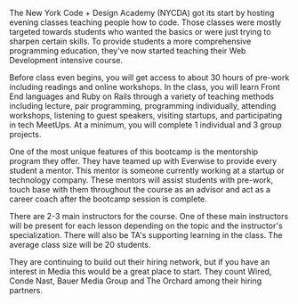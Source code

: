 The New York Code + Design Academy (NYCDA) got its start by hosting evening
classes teaching people how to code. Those classes were mostly targeted
towards students who wanted the basics or were just trying to sharpen certain
skills. To provide students a more comprehensive programming education,
they've now started teaching their Web Development intensive course.

Before class even begins, you will get access to about 30 hours of pre-work
including readings and online workshops. In the class, you will learn Front
End languages and Ruby on Rails through a variety of teaching methods
including lecture, pair programming, programming individually, attending
workshops, listening to guest speakers, visiting startups, and participating
in tech MeetUps. At a minimum, you will complete 1 individual and 3 group
projects.

One of the most unique features of this bootcamp is the mentorship program
they offer. They have teamed up with Everwise to provide every student a
mentor. This mentor is someone currently working at a startup or technology
company. These mentors will assist students with pre-work, touch base with
them throughout the course as an advisor and act as a career coach after the
bootcamp session is complete.

There are 2-3 main instructors for the course. One of these main instructors
will be present for each lesson depending on the topic and the instructor's
specialization. There will also be TA's supporting learning in the class. The
average class size will be 20 students.

They are continuing to build out their hiring network, but if you have an
interest in Media this would be a great place to start. They count Wired,
Conde Nast, Bauer Media Group and The Orchard among their hiring partners.
